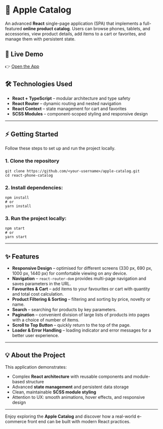 # 📱 Apple Catalog

An advanced **React** single-page application (SPA) that implements a full-featured **online product catalog**.
Users can browse phones, tablets, and accessories, view product details, add items to a cart or favorites, and manage them with persistent state.

## 🚀 Live Demo
👉 [Open the App](https://oksigenka.github.io/apple-catalog/#/)

## 🛠️ Technologies Used
- **React + TypeScript** – modular architecture and type safety
- **React Router** – dynamic routing and nested navigation
- **React Context** – state management for cart and favorites
- **SCSS Modules** – component-scoped styling and responsive design

---

## ⚡ Getting Started
Follow these steps to set up and run the project locally.

### 1. Clone the repository
```
git clone https://github.com/<your-username>/apple-catalog.git
cd react-phone-catalog
```
### 2. Install dependencies:
```
npm install
# or
yarn install
```
### 3. Run the project locally:
```
npm start
# or
yarn start
```
---

## ✨ Features

- **Responsive Design** – optimised for different screens (330 px, 690 px, 1000 px, 1440 px) for comfortable viewing on any device.
- **Navigation** – `react-router-dom` provides multi-page navigation and saves parameters in the URL.
- **Favourites & Cart** – add items to your favourites or cart with quantity and total cost calculation.
- **Product Filtering & Sorting** – filtering and sorting by price, novelty or name.
- **Search** – searching for products by key parameters.
- **Pagination** – convenient division of large lists of products into pages with a choice of number of items.
- **Scroll to Top Button** – quickly return to the top of the page.
- **Loader & Error Handling** – loading indicator and error messages for a better user experience.
---

## 💡 About the Project
This application demonstrates:
- Complex **React architecture** with reusable components and module-based structure
- Advanced **state management** and persistent data storage
- Clean, maintainable **SCSS module styling**
- Attention to UX: smooth animations, hover effects, and responsive design

---

Enjoy exploring the **Apple Catalog** and discover how a real-world e-commerce front end can be built with modern React practices.
